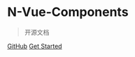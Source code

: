 
# N-Vue-Components

> 开源文档

[GitHub](https://github.com/python-Niezeyu/NVueComponents.github.io.git)
[Get Started](home.md)

